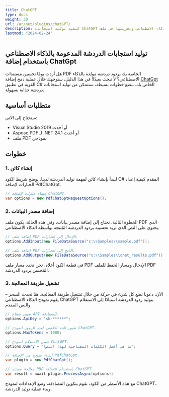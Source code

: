 ```yaml
---
title: ChatGPT
type: docs
weight: 30
url: /ar/net/plugins/chatGPT/
description: كيفية توليد استجابات ChatGPT المدعومة بالذكاء الاصطناعي وتخزينها في ملف PDF
lastmod: "2024-02-24"
---
```


## توليد استجابات الدردشة المدعومة بالذكاء الاصطناعي باستخدام إضافة ChatGpt

هل أردت يومًا تحسين مستندات PDF الخاصة بك بردود دردشة مولدة بالذكاء الاصطناعي؟ لا تبحث بعيدًا! في هذا الدليل، سنوجهك خلال عملية دمج إضافة [ChatGpt](https://products.aspose.org/pdf/net/chat-gpt/) القوية في تطبيق C# الخاص بك. ببضع خطوات بسيطة، ستتمكن من توليد استجابات دردشة جذابة بسهولة.

## متطلبات أساسية

ستحتاج إلى الآتي:

* Visual Studio 2019 أو أحدث
* Aspose.PDF لـ .NET 24.1 أو أحدث
* ملف PDF نموذجي

## خطوات

### 1. إنشاء كائن

لنبدأ بإنشاء كائن لمهمة توليد الدردشة لدينا. يوضح شريط الكود C# المقدم كيفية إعداد الخيارات لإضافة PdfChatGpt.

```csharp
// إنشاء خيارات لإضافة ChatGPT.
var options = new PdfChatGptRequestOptions();
```
### 2. إضافة مصدر البيانات

الخطوة التالية، نحتاج إلى إضافة مصدر بيانات، وفي هذه الحالة، يكون ملف PDF الذي يحتوي على النص الذي تريد تحسينه بردود الدردشة المُنتجة بواسطة الذكاء الاصطناعي.

```csharp
// إضافة ملف PDF الإدخال إلى الخيارات.
options.AddInput(new FileDataSource("c:\\Samples\\sample.pdf"));

// إضافة ملف PDF الناتج إلى الخيارات.
options.AddOutput(new FileDataSource("c:\\Samples\\chat_results.pdf"));
```

في قطعة الكود أعلاه، نحن نحدد مسار ملف PDF الإدخال ومسار الحفظ للملف PDF المُحسن بردود الدردشة.

### 3. تشغيل طريقة المعالجة

الآن، دعونا نضع كل شيء في حركة من خلال تشغيل طريقة المعالجة. هنا تحدث السحر – يقوم نموذج الذكاء الاصطناعي ChatGPT بتوليد ردود الدردشة استنادًا إلى الاستعلام والنص المقدم.

```csharp
// تعيين مفتاح API للمصادقة.
options.ApiKey = "sk-******";

// تعيين الحد الأقصى لعدد الرموز لنموذج ChatGPT.
options.MaxTokens = 1000;

// تعيين الاستعلام لنموذج ChatGPT.
options.Query = "ما هي أفضل الكلمات المفتاحية لهذا النص؟";

// إنشاء نموذج من الإضافة PdfChatGpt.
var plugin = new PdfChatGpt();

// معالجة مستند PDF باستخدام الإضافة ChatGPT.
var result = await plugin.ProcessAsync(options);
```
مع هذه الأسطر من الكود، نقوم بتكوين المصادقة، وضع الإعدادات لنموذج ChatGPT، وبدء عملية توليد الدردشة.
